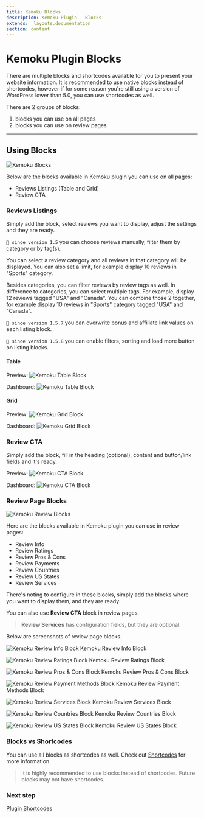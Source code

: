 ```yaml
---
title: Kemoku Blocks
description: Kemoku Plugin - Blocks
extends: _layouts.documentation
section: content
---
```


# Kemoku Plugin Blocks

There are multiple blocks and shortcodes available for you to present your website information. It is recommended to use native blocks instead of shortcodes, however if for some reason you're still using a version of WordPress lower than 5.0, you can use shortcodes as well.

There are 2 groups of blocks:

1. blocks you can use on all pages
2. blocks you can use on review pages

---

## Using Blocks

![Kemoku Blocks](/assets/images/kemoku/kemoku-blocks.jpg)

Below are the blocks available in Kemoku plugin you can use on all pages:

- Reviews Listings (Table and Grid)
- Review CTA

### Reviews Listings

Simply add the block, select reviews you want to display, adjust the settings and they are ready.

`💁 since version 1.5` you can choose reviews manually, filter them by category or by tag(s).

You can select a review category and all reviews in that category will be displayed. You can also set a limit, for example display 10 reviews in "Sports" category.

Besides categories, you can filter reviews by review tags as well. In difference to categories, you can select multiple tags. For example, display 12 reviews tagged "USA" and "Canada". You can combine those 2 together, for example display 10 reviews in "Sports" category tagged "USA" and "Canada".

`💁 since version 1.5.7` you can overwrite bonus and affiliate link values on each listing block.

`💁 since version 1.5.8` you can enable filters, sorting and load more button on listing blocks.

#### Table

Preview:
![Kemoku Table Block](/assets/images/kemoku/kemoku-reviews-table-block-frontend.jpg)

Dashboard:
![Kemoku Table Block](/assets/images/kemoku/kemoku-reviews-table-block-backend.jpg)

#### Grid

Preview:
![Kemoku Grid Block](/assets/images/kemoku/kemoku-reviews-grid-block-frontend.jpg)

Dashboard:
![Kemoku Grid Block](/assets/images/kemoku/kemoku-reviews-grid-block-backend.jpg)

### Review CTA

Simply add the block, fill in the heading (optional), content and button/link fields and it's ready.

Preview:
![Kemoku CTA Block](/assets/images/kemoku/kemoku-review-cta-block-frontend.jpg)

Dashboard:
![Kemoku CTA Block](/assets/images/kemoku/kemoku-review-cta-block-backend.jpg)

### Review Page Blocks

![Kemoku Review Blocks](/assets/images/kemoku/kemoku-review-blocks.jpg)

Here are the blocks available in Kemoku plugin you can use in review pages:

- Review Info
- Review Ratings
- Review Pros & Cons
- Review Payments
- Review Countries
- Review US States
- Review Services

There's noting to configure in these blocks, simply add the blocks where you want to display them, and they are ready.

You can also use **Review CTA** block in review pages.

> **Review Services** has configuration fields, but they are optional.


Below are screenshots of review page blocks.


![Kemoku Review Info Block](/assets/images/kemoku/kemoku-review-info-block-frontend.jpg)
Kemoku Review Info Block

![Kemoku Review Ratings Block](/assets/images/kemoku/kemoku-review-ratings-block-frontend.jpg)
Kemoku Review Ratings Block

![Kemoku Review Pros & Cons Block](/assets/images/kemoku/kemoku-review-pros-cons-block-frontend.jpg)
Kemoku Review Pros & Cons Block

![Kemoku Review Payment Methods Block](/assets/images/kemoku/kemoku-review-payments-block-frontend.jpg)
Kemoku Review Payment Methods Block

![Kemoku Review Services Block](/assets/images/kemoku/kemoku-review-services-block-frontend.jpg)
Kemoku Review Services Block

![Kemoku Review Countries Block](/assets/images/kemoku/kemoku-review-countries-block-frontend.jpg)
Kemoku Review Countries Block

![Kemoku Review US States Block](/assets/images/kemoku/kemoku-review-us-states-block-frontend.jpg)
Kemoku Review US States Block


### Blocks vs Shortcodes

You can use all blocks as shortcodes as well. Check out [Shortcodes](/docs/kemoku/shortcodes/) for more information.

> It is highly recommended to use blocks instead of shortcodes. Future blocks may not have shortcodes.

### Next step

[Plugin Shortcodes](/docs/kemoku/shortcodes/)
